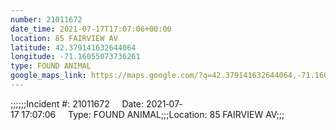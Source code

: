 ```yaml
---
number: 21011672
date_time: 2021-07-17T17:07:06+00:00
location: 85 FAIRVIEW AV
latitude: 42.379141632644064
longitude: -71.16055073736261
type: FOUND ANIMAL
google_maps_link: https://maps.google.com/?q=42.379141632644064,-71.16055073736261
---
```


;;;;;;Incident #: 21011672     Date: 2021‐07‐17 17:07:06     Type: FOUND ANIMAL;;;Location: 85 FAIRVIEW AV;;;
